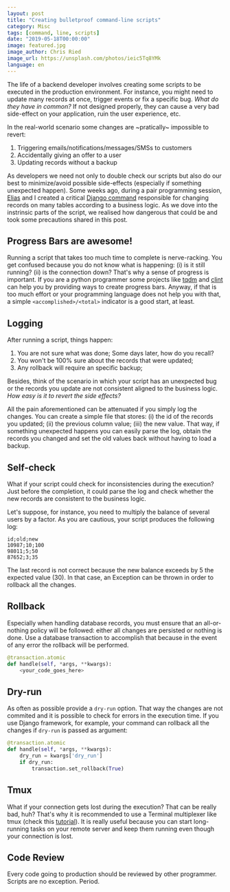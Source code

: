 ```yaml
---
layout: post
title: "Creating bulletproof command-line scripts"
category: Misc
tags: [command, line, scripts]
date: "2019-05-18T00:00:00"
image: featured.jpg
image_author: Chris Ried
image_url: https://unsplash.com/photos/ieic5Tq8YMk
language: en
---
```


The life of a backend developer involves creating some scripts to be executed in the production environment. For instance, you might need to update many records at once, trigger events or fix a specific bug. _What do they have in common?_ If not designed properly, they can cause a very bad side-effect on your application, ruin the user experience, etc.

In the real-world scenario some changes are ~pratically~ impossible to revert:

1. Triggering emails/notifications/messages/SMSs to customers
2. Accidentally giving an offer to a user
3. Updating records without a backup

As developers we need not only to double check our scripts but also do our best to minimize/avoid possible side-effects (especially if something unexpected happen). Some weeks ago, during a pair programming session, [Elias](https://etandel.xyz) and I created a critical [Django command](https://docs.djangoproject.com/en/2.2/howto/custom-management-commands/) responsible for changing records on many tables according to a business logic. As we dove into the instrinsic parts of the script, we realised how dangerous that could be and took some precautions shared in this post.

## Progress Bars are awesome!

Running a script that takes too much time to complete is nerve-racking. You get confused because you do not know what is happening: (i) is it still running? (ii) is the connection down? That's why a sense of progress is important. If you are a python programmer some projects like [tqdm](https://github.com/tqdm/tqdm) and [clint](https://github.com/kennethreitz/clint) can help you by providing ways to create progress bars. Anyway, if that is too much effort or your programming language does not help you with that, a simple `<accomplished>/<total>` indicator is a good start, at least.

## Logging

After running a script, things happen:

1. You are not sure what was done; Some days later, how do you recall?
2. You won't be 100% sure about the records that were updated;
3. Any rollback will require an specific backup;

Besides, think of the scenario in which your script has an unexpected bug or the records you update are not consistent aligned to the business logic. _How easy is it to revert the side effects?_

All the pain aforementioned can be attenuated if you simply log the changes. You can create a simple file that stores: (i) the id of the records you updated; (ii) the previous column value; (iii) the new value. That way, if something unexpected happens you can easily parse the log, obtain the records you changed and set the old values back without having to load a backup.

## Self-check

What if your script could check for inconsistencies during the execution? Just before the completion, it could parse the log and check whether the new records are consistent to the business logic.

Let's suppose, for instance, you need to multiply the balance of several users by a factor. As you are cautious, your script produces the following log:

```
id;old;new
10987;10;100
98011;5;50
87652;3;35
```

The last record is not correct because the new balance exceeds by 5 the expected value (30). In that case, an Exception can be thrown in order to rollback all the changes.

## Rollback

Especially when handling database records, you must ensure that an all-or-nothing policy will be followed: either all changes are persisted or nothing is done. Use a database transaction to accomplish that because in the event of any error the rollback will be performed.

```python
@transaction.atomic
def handle(self, *args, **kwargs):
    <your_code_goes_here>
```

## Dry-run

As often as possible provide a `dry-run` option. That way the changes are not commited and it is possible to check for errors in the execution time. If you use Django framework, for example, your command can rollback all the changes if `dry-run` is passed as argument:

```python
@transaction.atomic
def handle(self, *args, **kwargs):
    dry_run = kwargs['dry_run']
    if dry_run:
        transaction.set_rollback(True)
```

## Tmux

What if your connection gets lost during the execution? That can be really bad, huh? That's why it is recommended to use a Terminal multiplexer like tmux (check this [tutorial](https://www.hamvocke.com/blog/a-quick-and-easy-guide-to-tmux/)). It is really useful because you can start long-running tasks on your remote server and keep them running even though your connection is lost.

## Code Review

Every code going to production should be reviewed by other programmer. Scripts are no exception. Period.
